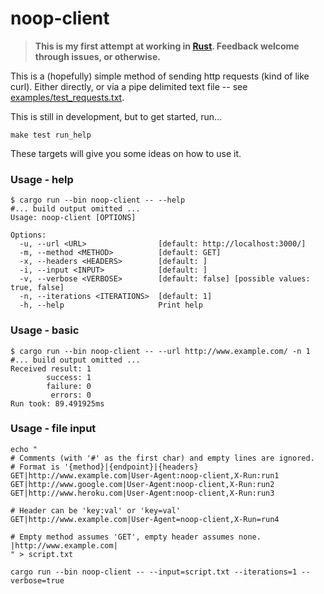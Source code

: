 # noop-client
> **This is my first attempt at working in [Rust](https://www.rust-lang.org/). Feedback
> welcome through issues, or otherwise.**

This is a (hopefully) simple method of sending http requests (kind of like curl). Either
directly, or via a pipe delimited text file -- see [examples/test_requests.txt](examples/test_requests.txt).

This is still in development, but to get started, run...

```
make test run_help
```

These targets will give you some ideas on how to use it.

### Usage - help
```
$ cargo run --bin noop-client -- --help
#... build output omitted ...
Usage: noop-client [OPTIONS]

Options:
  -u, --url <URL>                [default: http://localhost:3000/]
  -m, --method <METHOD>          [default: GET]
  -x, --headers <HEADERS>        [default: ]
  -i, --input <INPUT>            [default: ]
  -v, --verbose <VERBOSE>        [default: false] [possible values: true, false]
  -n, --iterations <ITERATIONS>  [default: 1]
  -h, --help                     Print help
```

### Usage - basic
```
$ cargo run --bin noop-client -- --url http://www.example.com/ -n 1
#... build output omitted ...
Received result: 1
        success: 1
        failure: 0
         errors: 0
Run took: 89.491925ms
```

### Usage - file input
```
echo "
# Comments (with '#' as the first char) and empty lines are ignored.
# Format is '{method}|{endpoint}|{headers}
GET|http://www.example.com|User-Agent:noop-client,X-Run:run1
GET|http://www.google.com|User-Agent:noop-client,X-Run:run2
GET|http://www.heroku.com|User-Agent:noop-client,X-Run:run3

# Header can be 'key:val' or 'key=val'
GET|http://www.example.com|User-Agent=noop-client,X-Run=run4

# Empty method assumes 'GET', empty header assumes none.
|http://www.example.com|
" > script.txt

cargo run --bin noop-client -- --input=script.txt --iterations=1 --verbose=true
```